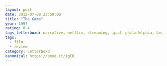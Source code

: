```yaml
---
layout: post 
date: 2012-07-08 23:59:00
title: "The Game"
year: 1997
rating: 0.4
tags_letterboxd: narrative, netflix, streaming, ipad, philadelphia, Leah
tags:
  - film
  - review
category: Letterboxd
canonical: https://boxd.it/igCB
---
```

